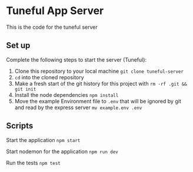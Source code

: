 # Tuneful App Server

This is the code for the tuneful server

## Set up

Complete the following steps to start the server (Tuneful):

1. Clone this repository to your local machine `git clone tuneful-server`
2. `cd` into the cloned repository
3. Make a fresh start of the git history for this project with `rm -rf .git && git init`
4. Install the node dependencies `npm install`
5. Move the example Environment file to `.env` that will be ignored by git and read by the express server `mv example.env .env`


## Scripts

Start the application `npm start`

Start nodemon for the application `npm run dev`

Run the tests `npm test`


